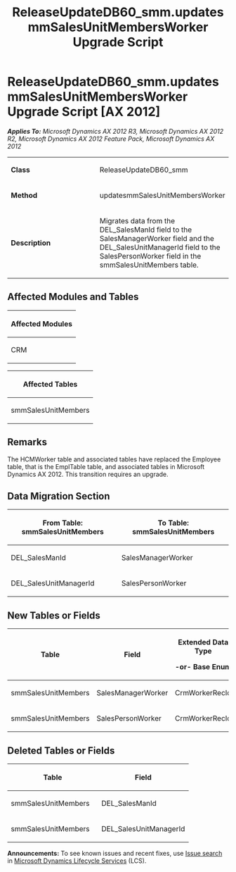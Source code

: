 ﻿---
title: ReleaseUpdateDB60_smm.updatesmmSalesUnitMembersWorker Upgrade Script
TOCTitle: ReleaseUpdateDB60_smm.updatesmmSalesUnitMembersWorker Upgrade Script
ms:assetid: 8ed03454-a740-1a1e-c5c6-69caf0d46f9c
ms:mtpsurl: https://msdn.microsoft.com/en-us/library/JJ736513(v=AX.60)
ms:contentKeyID: 49709702
ms.date: 05/18/2015
mtps_version: v=AX.60
---

# ReleaseUpdateDB60\_smm.updatesmmSalesUnitMembersWorker Upgrade Script [AX 2012]


_**Applies To:** Microsoft Dynamics AX 2012 R3, Microsoft Dynamics AX 2012 R2, Microsoft Dynamics AX 2012 Feature Pack, Microsoft Dynamics AX 2012_

<table>
<colgroup>
<col style="width: 50%" />
<col style="width: 50%" />
</colgroup>
<tbody>
<tr class="odd">
<td><p><strong>Class</strong></p></td>
<td><p>ReleaseUpdateDB60_smm</p></td>
</tr>
<tr class="even">
<td><p><strong>Method</strong></p></td>
<td><p>updatesmmSalesUnitMembersWorker</p></td>
</tr>
<tr class="odd">
<td><p><strong>Description</strong></p></td>
<td><p>Migrates data from the DEL_SalesManId field to the SalesManagerWorker field and the DEL_SalesUnitManagerId field to the SalesPersonWorker field in the smmSalesUnitMembers table.</p></td>
</tr>
</tbody>
</table>


## Affected Modules and Tables

<table>
<colgroup>
<col style="width: 100%" />
</colgroup>
<thead>
<tr class="header">
<th><p>Affected Modules</p></th>
</tr>
</thead>
<tbody>
<tr class="odd">
<td><p>CRM</p></td>
</tr>
</tbody>
</table>


<table>
<colgroup>
<col style="width: 100%" />
</colgroup>
<thead>
<tr class="header">
<th><p>Affected Tables</p></th>
</tr>
</thead>
<tbody>
<tr class="odd">
<td><p>smmSalesUnitMembers</p></td>
</tr>
</tbody>
</table>


## Remarks

The HCMWorker table and associated tables have replaced the Employee table, that is the EmplTable table, and associated tables in Microsoft Dynamics AX 2012. This transition requires an upgrade.

## Data Migration Section

<table>
<colgroup>
<col style="width: 50%" />
<col style="width: 50%" />
</colgroup>
<thead>
<tr class="header">
<th><p>From Table: smmSalesUnitMembers</p></th>
<th><p>To Table: smmSalesUnitMembers</p></th>
</tr>
</thead>
<tbody>
<tr class="odd">
<td><p>DEL_SalesManId</p></td>
<td><p>SalesManagerWorker</p></td>
</tr>
<tr class="even">
<td><p>DEL_SalesUnitManagerId</p></td>
<td><p>SalesPersonWorker</p></td>
</tr>
</tbody>
</table>


## New Tables or Fields

<table>
<colgroup>
<col style="width: 33%" />
<col style="width: 33%" />
<col style="width: 33%" />
</colgroup>
<thead>
<tr class="header">
<th><p>Table</p></th>
<th><p>Field</p></th>
<th><p>Extended Data Type</p>
<p>-or- Base Enum</p></th>
</tr>
</thead>
<tbody>
<tr class="odd">
<td><p>smmSalesUnitMembers</p></td>
<td><p>SalesManagerWorker</p></td>
<td><p>CrmWorkerRecId</p></td>
</tr>
<tr class="even">
<td><p>smmSalesUnitMembers</p></td>
<td><p>SalesPersonWorker</p></td>
<td><p>CrmWorkerRecId</p></td>
</tr>
</tbody>
</table>


## Deleted Tables or Fields

<table>
<colgroup>
<col style="width: 50%" />
<col style="width: 50%" />
</colgroup>
<thead>
<tr class="header">
<th><p>Table</p></th>
<th><p>Field</p></th>
</tr>
</thead>
<tbody>
<tr class="odd">
<td><p>smmSalesUnitMembers</p></td>
<td><p>DEL_SalesManId</p></td>
</tr>
<tr class="even">
<td><p>smmSalesUnitMembers</p></td>
<td><p>DEL_SalesUnitManagerId</p></td>
</tr>
</tbody>
</table>

  
**Announcements:** To see known issues and recent fixes, use [Issue search](http://go.microsoft.com/fwlink/?linkid=389258) in [Microsoft Dynamics Lifecycle Services](http://go.microsoft.com/fwlink/?linkid=306505) (LCS).

